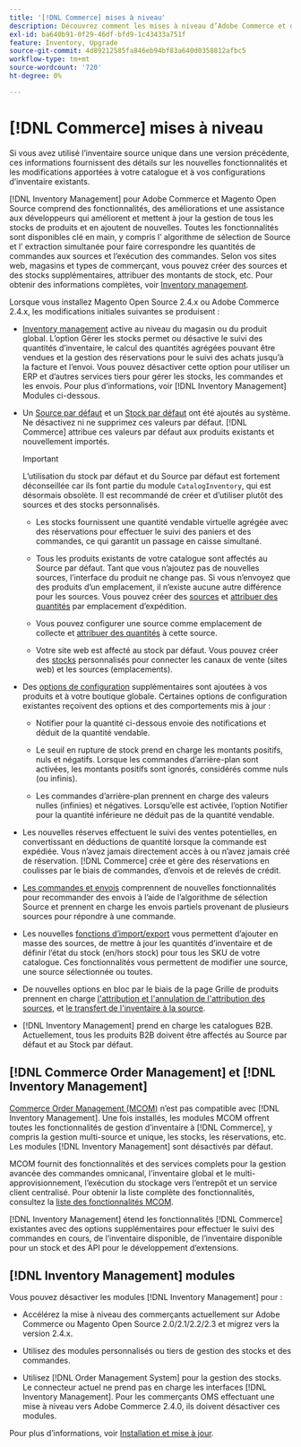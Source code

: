```yaml
---
title: '[!DNL Commerce] mises à niveau'
description: Découvrez comment les mises à niveau d’Adobe Commerce et de Magento Open Source affectent les configurations de catalogue et de  [!DNL Inventory Management] .
exl-id: ba640b91-0f29-46df-bfd9-1c43433a751f
feature: Inventory, Upgrade
source-git-commit: 4d89212585fa846eb94bf83a640d0358812afbc5
workflow-type: tm+mt
source-wordcount: '720'
ht-degree: 0%

---
```


# [!DNL Commerce] mises à niveau

Si vous avez utilisé l’inventaire source unique dans une version précédente, ces informations fournissent des détails sur les nouvelles fonctionnalités et les modifications apportées à votre catalogue et à vos configurations d’inventaire existants.

[!DNL Inventory Management] pour Adobe Commerce et Magento Open Source comprend des fonctionnalités, des améliorations et une assistance aux développeurs qui améliorent et mettent à jour la gestion de tous les stocks de produits et en ajoutent de nouvelles. Toutes les fonctionnalités sont disponibles clé en main, y compris l’ algorithme de sélection de Source et l’ extraction simultanée pour faire correspondre les quantités de commandes aux sources et l’exécution des commandes. Selon vos sites web, magasins et types de commerçant, vous pouvez créer des sources et des stocks supplémentaires, attribuer des montants de stock, etc. Pour obtenir des informations complètes, voir [Inventory management](introduction.md).

Lorsque vous installez Magento Open Source 2.4.x ou Adobe Commerce 2.4.x, les modifications initiales suivantes se produisent :

- [Inventory management](enable.md) active au niveau du magasin ou du produit global. L’option Gérer les stocks permet ou désactive le suivi des quantités d’inventaire, le calcul des quantités agrégées pouvant être vendues et la gestion des réservations pour le suivi des achats jusqu’à la facture et l’envoi. Vous pouvez désactiver cette option pour utiliser un ERP et d’autres services tiers pour gérer les stocks, les commandes et les envois. Pour plus d’informations, voir [!DNL Inventory Management] Modules ci-dessous.

- Un [Source par défaut](sources-manage.md) et un [Stock par défaut](stocks-manage.md) ont été ajoutés au système. Ne désactivez ni ne supprimez ces valeurs par défaut. [!DNL Commerce] attribue ces valeurs par défaut aux produits existants et nouvellement importés.

  >[!IMPORTANT]
  >
  >L’utilisation du stock par défaut et du Source par défaut est fortement déconseillée car ils font partie du module `CatalogInventory`, qui est désormais obsolète. Il est recommandé de créer et d’utiliser plutôt des sources et des stocks personnalisés.

   - Les stocks fournissent une quantité vendable virtuelle agrégée avec des réservations pour effectuer le suivi des paniers et des commandes, ce qui garantit un passage en caisse simultané.

   - Tous les produits existants de votre catalogue sont affectés au Source par défaut. Tant que vous n’ajoutez pas de nouvelles sources, l’interface du produit ne change pas. Si vous n’envoyez que des produits d’un emplacement, il n’existe aucune autre différence pour les sources. Vous pouvez créer des [sources](sources-add.md) et [ attribuer des quantités](quantities-manage.md) par emplacement d’expédition.

   - Vous pouvez configurer une source comme emplacement de collecte et [attribuer des quantités](quantities-manage.md) à cette source.

   - Votre site web est affecté au stock par défaut. Vous pouvez créer des [stocks](stocks-add.md) personnalisés pour connecter les canaux de vente (sites web) et les sources (emplacements).

- Des [options de configuration](configuration.md) supplémentaires sont ajoutées à vos produits et à votre boutique globale. Certaines options de configuration existantes reçoivent des options et des comportements mis à jour :

   - Notifier pour la quantité ci-dessous envoie des notifications et déduit de la quantité vendable.

   - Le seuil en rupture de stock prend en charge les montants positifs, nuls et négatifs. Lorsque les commandes d’arrière-plan sont activées, les montants positifs sont ignorés, considérés comme nuls (ou infinis).

   - Les commandes d’arrière-plan prennent en charge des valeurs nulles (infinies) et négatives. Lorsqu’elle est activée, l’option Notifier pour la quantité inférieure ne déduit pas de la quantité vendable.

- Les nouvelles réserves effectuent le suivi des ventes potentielles, en convertissant en déductions de quantité lorsque la commande est expédiée. Vous n’avez jamais directement accès à ou n’avez jamais créé de réservation. [!DNL Commerce] crée et gère des réservations en coulisses par le biais de commandes, d’envois et de relevés de crédit.

- [Les commandes et envois](shipments.md) comprennent de nouvelles fonctionnalités pour recommander des envois à l’aide de l’algorithme de sélection Source et prennent en charge les envois partiels provenant de plusieurs sources pour répondre à une commande.

- Les nouvelles [fonctions d’import/export](inventory-import-export.md) vous permettent d’ajouter en masse des sources, de mettre à jour les quantités d’inventaire et de définir l’état du stock (en/hors stock) pour tous les SKU de votre catalogue. Ces fonctionnalités vous permettent de modifier une source, une source sélectionnée ou toutes.

- De nouvelles options en bloc par le biais de la page Grille de produits prennent en charge [l&#39;attribution et l&#39;annulation de l&#39;attribution des sources](bulk-assignment.md), et [le transfert de l&#39;inventaire à la source](inventory-transfer.md).

- [!DNL Inventory Management] prend en charge les catalogues B2B. Actuellement, tous les produits B2B doivent être affectés au Source par défaut et au Stock par défaut.

## [!DNL Commerce Order Management] et [!DNL Inventory Management]

[Commerce Order Management (MCOM)][1] n’est pas compatible avec [!DNL Inventory Management]. Une fois installés, les modules MCOM offrent toutes les fonctionnalités de gestion d’inventaire à [!DNL Commerce], y compris la gestion multi-source et unique, les stocks, les réservations, etc. Les modules [!DNL Inventory Management] sont désactivés par défaut.

MCOM fournit des fonctionnalités et des services complets pour la gestion avancée des commandes omnicanal, l’inventaire global et le multi-approvisionnement, l’exécution du stockage vers l’entrepôt et un service client centralisé. Pour obtenir la liste complète des fonctionnalités, consultez la [liste des fonctionnalités MCOM][2].

[!DNL Inventory Management] étend les fonctionnalités [!DNL Commerce] existantes avec des options supplémentaires pour effectuer le suivi des commandes en cours, de l’inventaire disponible, de l’inventaire disponible pour un stock et des API pour le développement d’extensions.

## [!DNL Inventory Management] modules

Vous pouvez désactiver les modules [!DNL Inventory Management] pour :

- Accélérez la mise à niveau des commerçants actuellement sur Adobe Commerce ou Magento Open Source 2.0/2.1/2.2/2.3 et migrez vers la version 2.4.x.

- Utilisez des modules personnalisés ou tiers de gestion des stocks et des commandes.

- Utilisez [!DNL Order Management System] pour la gestion des stocks. Le connecteur actuel ne prend pas en charge les interfaces [!DNL Inventory Management]. Pour les commerçants OMS effectuant une mise à niveau vers Adobe Commerce 2.4.0, ils doivent désactiver ces modules.

Pour plus d’informations, voir [Installation et mise à jour](install-update.md).

[1]: https://omsdocs.magento.com/
[2]: https://omsdocs.magento.com/en/getting-started/feature-list/
